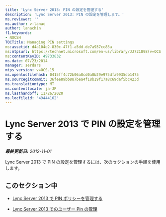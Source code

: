 ```yaml
---
title: 'Lync Server 2013: PIN の設定を管理する'
description: 'Lync Server 2013: PIN の設定を管理します。'
ms.reviewer: ''
ms.author: v-lanac
author: lanachin
f1.keywords:
- NOCSH
TOCTitle: Managing PIN settings
ms:assetid: d4a104e2-830c-47f1-a5dd-de7a937cc83a
ms:mtpsurl: https://technet.microsoft.com/en-us/library/JJ721898(v=OCS.15)
ms:contentKeyID: 49733832
ms.date: 07/23/2014
manager: serdars
mtps_version: v=OCS.15
ms.openlocfilehash: 0415ff4c72b06a8cd0a0b29e975dfa9935db1475
ms.sourcegitcommit: 36fee89bb887bea4f18b19f17a8c69daf5bc423d
ms.translationtype: MT
ms.contentlocale: ja-JP
ms.lasthandoff: 11/26/2020
ms.locfileid: "49444162"
---
```

# <a name="managing-pin-settings-in-lync-server-2013"></a>Lync Server 2013 で PIN の設定を管理する

<div data-xmlns="http://www.w3.org/1999/xhtml">

<div class="topic" data-xmlns="http://www.w3.org/1999/xhtml" data-msxsl="urn:schemas-microsoft-com:xslt" data-cs="https://msdn.microsoft.com/">

<div data-asp="https://msdn2.microsoft.com/asp">



</div>

<div id="mainSection">

<div id="mainBody">

<span> </span>

_**最終更新日:** 2012-11-01_

Lync Server 2013 で PIN の設定を管理するには、次のセクションの手順を使用します。

<div>

## <a name="in-this-section"></a>このセクション中

  - [Lync Server 2013 で PIN ポリシーを管理する](lync-server-2013-managing-pin-policies.md)

  - [Lync Server 2013 でのユーザー Pin の管理](lync-server-2013-managing-user-pins.md)

</div>

</div>

<span> </span>

</div>

</div>

</div>

